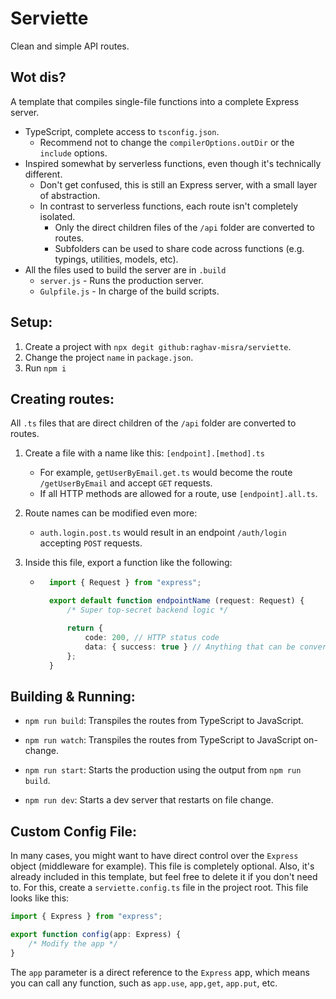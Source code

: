 # Serviette

Clean and simple API routes.

## Wot dis?

A template that compiles single-file functions into a complete Express server.

- TypeScript, complete access to `tsconfig.json`.
    - Recommend not to change the `compilerOptions.outDir` or the `include` options.
- Inspired somewhat by serverless functions, even though it's technically different.
    - Don't get confused, this is still an Express server, with a small layer of abstraction.
    - In contrast to serverless functions, each route isn't completely isolated.
        - Only the direct children files of the `/api` folder are converted to routes.
        - Subfolders can be used to share code across functions (e.g. typings, utilities, models, etc).
- All the files used to build the server are in `.build`
    - `server.js` - Runs the production server.
    - `Gulpfile.js` - In charge of the build scripts.

## Setup:
1. Create a project with `npx degit github:raghav-misra/serviette`.
2. Change the project `name` in `package.json`.
3. Run `npm i`

## Creating routes:
All `.ts` files that are direct children of the `/api` folder are converted to routes.

1. Create a file with a name like this: `[endpoint].[method].ts`
    - For example, `getUserByEmail.get.ts` would become the route `/getUserByEmail` and accept `GET` requests.
    - If all HTTP methods are allowed for a route, use `[endpoint].all.ts`.

2. Route names can be modified even more:
    - `auth.login.post.ts` would result in an endpoint `/auth/login` accepting `POST` requests.

3. Inside this file, export a function like the following:
    - ```ts
        import { Request } from "express";

        export default function endpointName (request: Request) {
            /* Super top-secret backend logic */

            return {
                code: 200, // HTTP status code
                data: { success: true } // Anything that can be converted to JSON.
            };
        }
        ```

## Building & Running:
- `npm run build`: Transpiles the routes from TypeScript to JavaScript.
- `npm run watch`: Transpiles the routes from TypeScript to JavaScript on-change.

- `npm run start`: Starts the production using the output from `npm run build`.
- `npm run dev`: Starts a dev server that restarts on file change.

## Custom Config File:

In many cases, you might want to have direct control over the `Express` object (middleware for example).
This file is completely optional. Also, it's already included in this template, but feel free to delete it if you don't need to.
For this, create a `serviette.config.ts` file in the project root. This file looks like this:

```ts
import { Express } from "express";

export function config(app: Express) {
    /* Modify the app */
}
```

The `app` parameter is a direct reference to the `Express` app, 
which means you can call any function, such as `app.use`, `app,get`, `app.put`, etc.